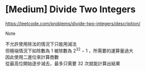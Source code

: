 # [Medium] Divide Two Integers
https://leetcode.com/problems/divide-two-integers/description/
> [!NOTE]
> 不允許使用除法的情況下只能用減法  
> 但極端情況下如除數為 $1$ 被除數為 $2^{32}-1$ ，所需要的運算量過大  
> 因此使用二進位來計算商數  
> 從最高位開始逐步減去，最多只需要 $32$ 次就能計算出結果
